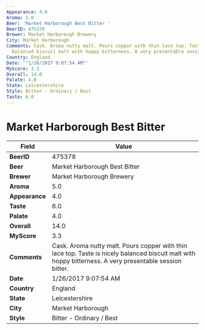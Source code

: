 ```yaml
---
Appearance: 4.0
Aroma: 5.0
Beer: 'Market Harborough Best Bitter '
BeerID: 475378
Brewer: Market Harborough Brewery
City: Market Harborough
Comments: Cask. Aroma nutty malt. Pours copper with thin lace top. Taste is nicely
  balanced biscuit malt with hoppy bitterness. A very presentable session bitter.
Country: England
Date: '"1/26/2017 9:07:54 AM"'
MyScore: 3.3
Overall: 14.0
Palate: 4.0
State: Leicestershire
Style: Bitter - Ordinary / Best
Taste: 6.0
---
```


# Market Harborough Best Bitter 

| Field         | Value |
|---------------|-------|
| **BeerID** | 475378 |
| **Beer** | Market Harborough Best Bitter  |
| **Brewer** | Market Harborough Brewery |
| **Aroma** | 5.0 |
| **Appearance** | 4.0 |
| **Taste** | 6.0 |
| **Palate** | 4.0 |
| **Overall** | 14.0 |
| **MyScore** | 3.3 |
| **Comments** | Cask. Aroma nutty malt. Pours copper with thin lace top. Taste is nicely balanced biscuit malt with hoppy bitterness. A very presentable session bitter. |
| **Date** | 1/26/2017 9:07:54 AM |
| **Country** | England |
| **State** | Leicestershire |
| **City** | Market Harborough |
| **Style** | Bitter - Ordinary / Best |
